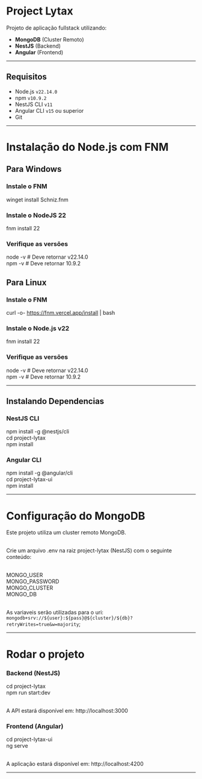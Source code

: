 # Project Lytax

Projeto de aplicação fullstack utilizando:

-  **MongoDB** (Cluster Remoto)
-  **NestJS** (Backend)
-  **Angular** (Frontend)

---

## Requisitos

- Node.js `v22.14.0`
- npm `v10.9.2`
- NestJS CLI `v11`
- Angular CLI `v15` ou superior
- Git
---

# Instalação do Node.js com FNM

## Para Windows

### Instale o FNM
winget install Schniz.fnm

### Instale o NodeJS 22
fnm install 22

### Verifique as versões
node -v  # Deve retornar v22.14.0 <br>
npm -v   # Deve retornar 10.9.2 <br>

## Para Linux
### Instale o FNM
curl -o- https://fnm.vercel.app/install | bash

### Instale o Node.js v22
fnm install 22

### Verifique as versões
node -v  # Deve retornar v22.14.0 <br>
npm -v   # Deve retornar 10.9.2 <br>

---

## Instalando Dependencias
### NestJS CLI
npm install -g @nestjs/cli <br>
cd project-lytax <br>
npm install <br>

### Angular CLI

npm install -g @angular/cli <br>
cd project-lytax-ui <br>
npm install <br>

---

# Configuração do MongoDB
Este projeto utiliza um cluster remoto MongoDB. <br><br>

Crie um arquivo .env na raiz project-lytax (NestJS) com o seguinte conteúdo: <br><br>

MONGO_USER <br>
MONGO_PASSWORD <br>
MONGO_CLUSTER <br>
MONGO_DB <br><br>

As variaveis serão utilizadas para o uri: `mongodb+srv://${user}:${pass}@${cluster}/${db}?retryWrites=true&w=majority`;

---

# Rodar o projeto
### Backend (NestJS)

cd project-lytax <br>
npm run start:dev <br><br>

A API estará disponível em: http://localhost:3000

### Frontend (Angular)

cd project-lytax-ui <br>
ng serve <br><br>

A aplicação estará disponível em: http://localhost:4200

---